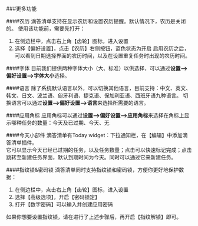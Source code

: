###更多功能

####农历
滴答清单支持在显示农历和设置农历提醒。默认情况下，农历是关闭的。
使用该功能前，需要先打开：
1. 在侧边栏中，点击右上角【齿轮】图标，进入设置
2. 选择【偏好设置】，点击【农历】右侧按钮，蓝色状态为开启
启用农历之后，可以看到日期选择界面的农历时间，以及在设置重复任务时出现的农历时间。

####字体
目前我们提供两种字体大小（大、标准）以供选择，可以通过**设置—>偏好设置—>字体大小**选择。

####语言
除了系统默认语言以外，可以切换其他语言，目前支持：中文、英文、韩文、日文、波兰语、匈牙利语、捷克语、保加利亚语、西班牙语九种语言。
切换语言可以通过**设置—>偏好设置—>语言**来选择所需要的语言。

####应用角标
应用角标可以通过**设置—>偏好设置—>应用角标**来选择在角标上显示哪种任务的数量：今天及已过期、今天、无

####今天小部件
滴答清单有Today widget：下拉通知栏，在【编辑】中添加滴答清单插件。
<br >它可以显示今天已经已过期的任务，以及任务数量；点击可以快速标记完成；点击跳转至新建任务界面，默认到期时间为今天。同时可以通过它来新建任务。

####指纹锁&密码锁
滴答清单同时支持指纹锁和密码锁，方便你更好地保护数据：
1. 在侧边栏中，点击右上角【齿轮】图标，进入设置
2. 选择【高级选项】，开启【密码锁定】
4. 打开【数字密码】可以输入并创建应用密码

如果你想要设置指纹锁，请在进行了上述步骤后，再开启【指纹解锁】即可。
